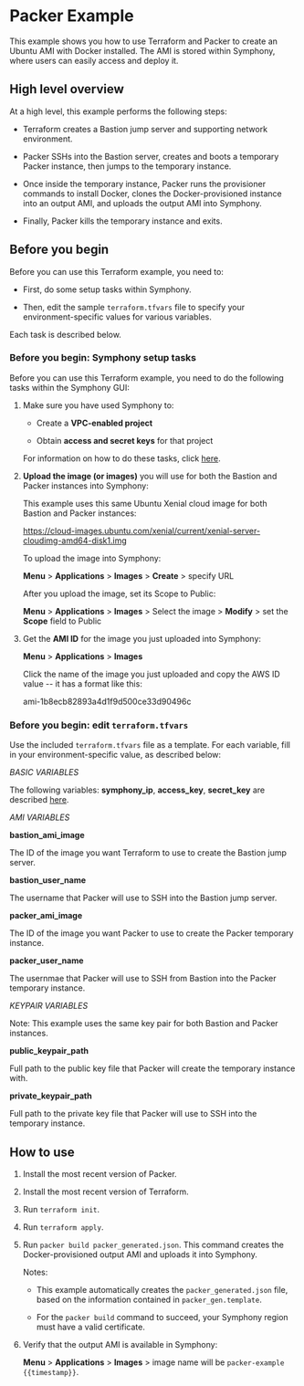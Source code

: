 # Packer Example

This example shows you how to use Terraform and Packer to create an Ubuntu AMI with Docker installed. The AMI is stored within Symphony, where users can easily access and deploy it.

## High level overview

At a high level, this example performs the following steps:

* Terraform creates a Bastion jump server and supporting network environment.

* Packer SSHs into the Bastion server, creates and boots a temporary Packer instance, then jumps to the temporary instance.

* Once inside the temporary instance, Packer runs the provisioner commands to install Docker, clones the Docker-provisioned instance into an output AMI, and uploads the output AMI into Symphony.

* Finally, Packer kills the temporary instance and exits.

## Before you begin

Before you can use this Terraform example, you need to:

* First, do some setup tasks within Symphony.

* Then, edit the sample `terraform.tfvars` file to specify your environment-specific values for various variables.

Each task is described below.


### Before you begin: Symphony setup tasks

Before you can use this Terraform example, you need to do the following tasks within the Symphony GUI:

1. Make sure you have used Symphony to:

    * Create a **VPC-enabled project**

    * Obtain **access and secret keys** for that project

   For information on how to do these tasks, click [here](../README.md). 

2. **Upload the image (or images)** you will use for both the Bastion and Packer instances into Symphony:

    This example uses this same Ubuntu Xenial cloud image for both Bastion and Packer instances:
    
    https://cloud-images.ubuntu.com/xenial/current/xenial-server-cloudimg-amd64-disk1.img
    
    To upload the image into Symphony:
    
    **Menu** > **Applications** > **Images** > **Create** > specify URL
    
    After you upload the image, set its Scope to Public:
    
    **Menu** > **Applications** > **Images** > Select the image > **Modify** > set the **Scope** field to Public
    
    
3. Get the **AMI ID** for the image you just uploaded into Symphony:

    **Menu** > **Applications** > **Images**
    
    Click the name of the image you just uploaded and copy the AWS ID value -- it has a format like this:
    
    ami-1b8ecb82893a4d1f9d500ce33d90496c
    
### Before you begin: edit `terraform.tfvars`

Use the included `terraform.tfvars` file as a template. For each variable, fill in your environment-specific value, as described below:

_BASIC VARIABLES_

The following variables: **symphony_ip**, **access_key**, **secret_key** are described [here](../ec2-instance/README.md).

_AMI VARIABLES_

**bastion_ami_image**

The ID of the image you want Terraform to use to create the Bastion jump server.

**bastion_user_name**

The username that Packer will use to SSH into the Bastion jump server.

**packer_ami_image**

The ID of the image you want Packer to use to create the Packer temporary instance.

**packer_user_name**

The usernmae that Packer will use to SSH from Bastion into the Packer temporary instance.

_KEYPAIR VARIABLES_

Note: This example uses the same key pair for both Bastion and Packer instances.

**public_keypair_path**

Full path to the public key file that Packer will create the temporary instance with.

**private_keypair_path**

Full path to the private key file that Packer will use to SSH into the temporary instance.

## How to use

1. Install the most recent version of Packer.

2. Install the most recent version of Terraform.

3. Run `terraform init`.

4. Run `terraform apply`.

5. Run `packer build packer_generated.json`. This command creates the Docker-provisioned output AMI and uploads it into Symphony.

    Notes:
    
    * This example automatically creates the `packer_generated.json` file, based on the information contained in `packer_gen.template`.
    
    * For the `packer build` command to succeed, your Symphony region must have a valid certificate.
    
6. Verify that the output AMI is available in Symphony:

    **Menu** > **Applications** > **Images** > image name will be `packer-example {{timestamp}}`.
